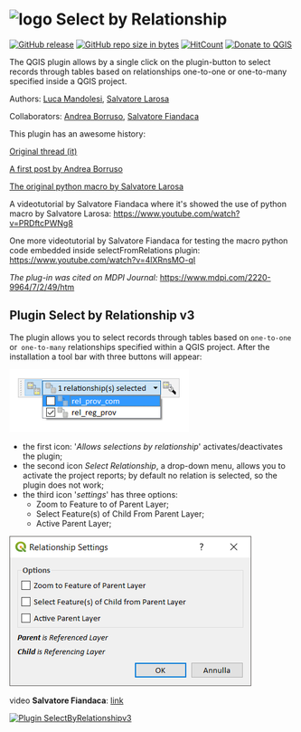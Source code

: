 # ![logo](images/icon.png) Select by Relationship
[![GitHub release](https://img.shields.io/github/release/pyarchinit/selectbyrelationship_repo.svg?style=flat-square)](https://github.com/pyarchinit/selectbyrelationship_repo)
[![GitHub repo size in bytes](https://img.shields.io/github/repo-size/pyarchinit/selectbyrelationship_repo.svg?style=flat-square)](https://github.com/pyarchinit/selectbyrelationship_repo)
[![HitCount](http://hits.dwyl.io/pyarchinit/selectbyrelationship_repo.svg)](http://hits.dwyl.io/pyarchinit/selectbyrelationship_repo)
[![Donate to QGIS](https://img.shields.io/badge/donate%20to-QGIS-green.svg?style=flat-square)](http://qgis.org/en/site/getinvolved/donations.html)


The QGIS plugin allows by a single click on the plugin-button to select records through tables based on relationships one-to-one or one-to-many specified inside a QGIS project.

Authors: [Luca Mandolesi](https://github.com/pyarchinit), [Salvatore Larosa](https://github.com/slarosa)

Collaborators: [Andrea Borruso](https://github.com/aborruso), [Salvatore Fiandaca](https://github.com/pigreco)

This plugin has an awesome history:

[Original thread (it)](http://osgeo-org.1560.x6.nabble.com/QGIS-select-in-join-tabella-in-relazione-td5317093.html)

[A first post by Andrea Borruso](https://medium.com/tantotanto/qgis-selezionare-geometrie-da-una-tabella-di-attributi-correlata-bea37747a7e2)

[The original python macro by Salvatore Larosa](https://gist.github.com/slarosa/653e6d759cf0d82c2a24dcc499b094e0)

A videotutorial by Salvatore Fiandaca where it's showed the use of python macro by Salvatore Larosa:
https://www.youtube.com/watch?v=PRDftcPWNg8

One more videotutorial by Salvatore Fiandaca for testing the macro python code embedded inside selectFromRelations plugin:
https://www.youtube.com/watch?v=4lXRnsMO-qI

_*The plug-in was cited on MDPI Journal:*_ https://www.mdpi.com/2220-9964/7/2/49/htm

## Plugin Select by Relationship v3

The plugin allows you to select records through tables based on `one-to-one` or` one-to-many` relationships specified within a QGIS project.
After the installation a tool bar with three buttons will appear:

<img src="/images/icone_p2.png">

*  the first icon: '_Allows selections by relationship_' activates/deactivates the plugin;
* the second icon _Select Relationship_, a drop-down menu, allows you to activate the project reports; by default no relation is selected, so the plugin does not work;
* the third icon '_settings_' has three options:
    * Zoom to Feature to of Parent Layer;
    * Select Feature(s) of Child From Parent Layer;
    * Active Parent Layer;

<img src="/images/icona_settings2.png">

video **Salvatore Fiandaca**: [link](https://youtu.be/EGfFCOfAS5E)

[![Plugin SelectByRelationshipv3](https://img.youtube.com/vi/EGfFCOfAS5E/0.jpg)](https://youtu.be/EGfFCOfAS5E "SelectByRelationshipv3")
